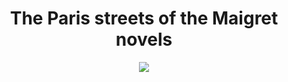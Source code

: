 <h1 align="center">
The Paris streets of the Maigret novels
</h1>

<p align="center">
  <img src="https://github.com/JackMcKechnie/maigret_streets/blob/main/maigret_final_100_with_text.png" />
</p>
